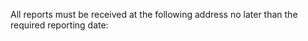 All reports must be received at the following address no later than the required reporting date:
              


